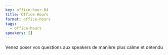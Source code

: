```yaml
---
key: office-hour-04
title: Office Hours
format: office-hours
tags:
  - office-hours
speakers: []
---
```

Venez poser vos questions aux speakers de manière plus calme et détendu